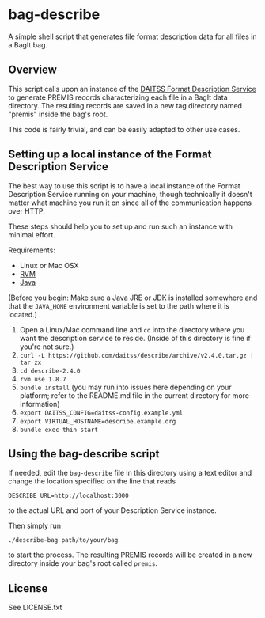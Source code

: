# bag-describe

A simple shell script that generates file format description data for all
files in a BagIt bag.


## Overview

This script calls upon an instance of the 
[DAITSS Format Description Service](https://github.com/daitss/describe)
to generate PREMIS records characterizing each file in a BagIt data directory.
The resulting records are saved in a new tag directory named "premis" inside
the bag's root.

This code is fairly trivial, and can be easily adapted to other use cases.


## Setting up a local instance of the Format Description Service

The best way to use this script is to have a local instance of the Format 
Description Service running on your machine, though technically it doesn't
matter what machine you run it on since all of the communication happens over
HTTP.

These steps should help you to set up and run such an instance with minimal
effort.

Requirements:

*   Linux or Mac OSX
*   [RVM](https://rvm.io/)
*   [Java](https://www.java.com/)

(Before you begin: Make sure a Java JRE or JDK is installed somewhere and that
the `JAVA_HOME` environment variable is set to the path where it is located.)

1.  Open a Linux/Mac command line and `cd` into the directory where you want 
    the description service to reside. (Inside of this directory is fine if
    you're not sure.)
2.  `curl -L https://github.com/daitss/describe/archive/v2.4.0.tar.gz | tar zx`
3.  `cd describe-2.4.0`
4.  `rvm use 1.8.7`
5.  `bundle install` (you may run into issues here depending on your platform; 
    refer to the README.md file in the current directory for more information)
6.  `export DAITSS_CONFIG=daitss-config.example.yml`
7.  `export VIRTUAL_HOSTNAME=describe.example.org`
8.  `bundle exec thin start`


## Using the bag-describe script

If needed, edit the `bag-describe` file in this directory using a text editor
and change the location specified on the line that reads

    DESCRIBE_URL=http://localhost:3000

to the actual URL and port of your Description Service instance.

Then simply run

    ./describe-bag path/to/your/bag

to start the process. The resulting PREMIS records will be created in a new
directory inside your bag's root called `premis`.


## License

See LICENSE.txt
